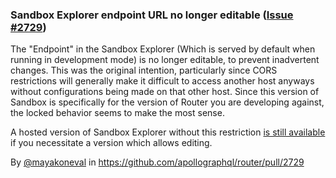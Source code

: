 ### Sandbox Explorer endpoint URL no longer editable ([Issue #2729](https://github.com/apollographql/router/pull/2729))

The "Endpoint" in the Sandbox Explorer (Which is served by default when running in development mode) is no longer editable, to prevent inadvertent changes.  This was the original intention, particularly since CORS restrictions will generally make it difficult to access another host anyways without configurations being made on that other host.  Since this version of Sandbox is specifically for the version of Router you are developing against, the locked behavior seems to make the most sense.

A hosted version of Sandbox Explorer without this restriction [is still available](https://studio.apollographql.com/sandbox/explorer) if you necessitate a version which allows editing.

By [@mayakoneval](https://github.com/mayakoneval) in https://github.com/apollographql/router/pull/2729
